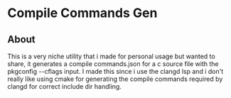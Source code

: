# Compile Commands Gen
## About
This is a very niche utility that i made for personal usage but wanted to share, it generates a compile commands.json for a c source file with the pkgconfig --cflags input. 
I made this since i use the clangd lsp and i don't really like using cmake for generating the compile commands required by clangd for correct include dir handling.
